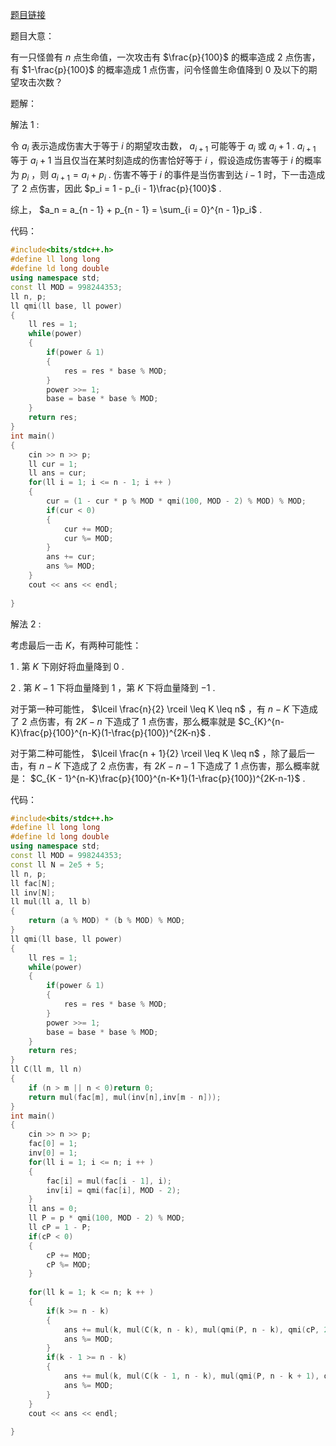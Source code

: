 [题目链接](https://atcoder.jp/contests/abc280/tasks/abc280_e)

题目大意：

有一只怪兽有 $n$ 点生命值，一次攻击有 $\frac{p}{100}$ 的概率造成 $2$ 点伤害，有 $1-\frac{p}{100}$ 的概率造成 $1$ 点伤害，问令怪兽生命值降到 $0$ 及以下的期望攻击次数？

题解：

解法 $1$ :

令 $a_i$ 表示造成伤害大于等于 $i$ 的期望攻击数， $a_{i + 1}$ 可能等于 $a_i$ 或 $a_{i} + 1$ . $a_{i + 1}$ 等于 $a_i + 1$ 当且仅当在某时刻造成的伤害恰好等于 $i$ ，假设造成伤害等于 $i$ 的概率为 $p_i$ ，则 $a_{i + 1} = a_i + p_i$ . 伤害不等于 $i$ 的事件是当伤害到达 $i - 1$ 时，下一击造成了 $2$ 点伤害，因此 $p_i = 1 -  p_{i - 1}\frac{p}{100}$ .

综上， $a_n = a_{n - 1} + p_{n - 1} = \sum_{i = 0}^{n - 1}p_i$ .

代码：

```c++
#include<bits/stdc++.h>
#define ll long long
#define ld long double
using namespace std;
const ll MOD = 998244353;
ll n, p;
ll qmi(ll base, ll power)
{
	ll res = 1;
	while(power)
	{
		if(power & 1)
		{
			res = res * base % MOD;
		}
		power >>= 1;
		base = base * base % MOD;
	}
	return res;
}
int main()
{
	cin >> n >> p;
	ll cur = 1;
	ll ans = cur;
	for(ll i = 1; i <= n - 1; i ++ )
	{
		cur = (1 - cur * p % MOD * qmi(100, MOD - 2) % MOD) % MOD; 
		if(cur < 0)
		{
			cur += MOD;
			cur %= MOD;
		}
		ans += cur;
		ans %= MOD;
	}
	cout << ans << endl;
	 
}
```

解法 $2$ :

考虑最后一击 $K$，有两种可能性：

 $1$ . 第 $K$ 下刚好将血量降到 $0$ .

 $2$ . 第 $K - 1$ 下将血量降到 $1$ ，第 $K$ 下将血量降到 $-1$ .

对于第一种可能性， $\lceil \frac{n}{2} \rceil \leq K \leq n$ ，有 $n - K$ 下造成了 $2$ 点伤害，有 $2K - n$ 下造成了 $1$ 点伤害，那么概率就是 $C_{K}^{n-K}\frac{p}{100}^{n-K}(1-\frac{p}{100})^{2K-n}$ . 



对于第二种可能性， $\lceil \frac{n + 1}{2} \rceil \leq K \leq n$ ，除了最后一击，有 $n - K$ 下造成了 $2$ 点伤害，有 $2K - n - 1$ 下造成了 $1$ 点伤害，那么概率就是： $C_{K - 1}^{n-K}\frac{p}{100}^{n-K+1}(1-\frac{p}{100})^{2K-n-1}$ .

代码：

```c++
#include<bits/stdc++.h>
#define ll long long
#define ld long double
using namespace std;
const ll MOD = 998244353;
const ll N = 2e5 + 5;
ll n, p;
ll fac[N];
ll inv[N];
ll mul(ll a, ll b)
{
	return (a % MOD) * (b % MOD) % MOD;
}
ll qmi(ll base, ll power)
{
	ll res = 1;
	while(power)
	{
		if(power & 1)
		{
			res = res * base % MOD;
		}
		power >>= 1;
		base = base * base % MOD;
	}
	return res;
}
ll C(ll m, ll n)
{
    if (n > m || n < 0)return 0;
    return mul(fac[m], mul(inv[n],inv[m - n]));
}
int main()
{
	cin >> n >> p;
	fac[0] = 1;
	inv[0] = 1;
	for(ll i = 1; i <= n; i ++ )
	{
		fac[i] = mul(fac[i - 1], i);
		inv[i] = qmi(fac[i], MOD - 2);
	}
	ll ans = 0;
	ll P = p * qmi(100, MOD - 2) % MOD;
	ll cP = 1 - P;
	if(cP < 0)
	{
		cP += MOD;
		cP %= MOD;
	}
	
	for(ll k = 1; k <= n; k ++ )
	{
		if(k >= n - k)
		{
			ans += mul(k, mul(C(k, n - k), mul(qmi(P, n - k), qmi(cP, 2 * k - n))));
			ans %= MOD;
		}
		if(k - 1 >= n - k)
		{
			ans += mul(k, mul(C(k - 1, n - k), mul(qmi(P, n - k + 1), qmi(cP, 2 * k - n - 1))));
			ans %= MOD;
		}
	}
	cout << ans << endl;
	 
}
```



